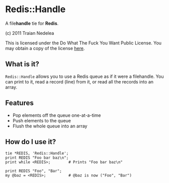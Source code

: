 Redis::Handle
=============

A file**handle** tie for **Redis**.

(c) 2011 Traian Nedelea

This is licensed under the Do What The Fuck You Want Public License.
You may obtain a copy of the license [here](http://sam.zoy.org/wtfpl).

What is it?
-----------

`Redis::Handle` allows you to use a Redis queue as if it were a filehandle. You
can print to it, read a record (line) from it, or read all the records into an
array.

Features
--------

*   Pop elements off the queue one-at-a-time
*   Push elements to the queue
*   Flush the whole queue into an array

How do I use it?
----------------

    tie *REDIS, 'Redis::Handle';
    print REDIS "Foo bar baz\n";
    print while <REDIS>;        # Prints "Foo bar baz\n"
    
    print REDIS "Foo", "Bar";
    my @baz = <REDIS>;          # @baz is now ("Foo", "Bar")
